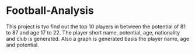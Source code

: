 # Football-Analysis
This project is tyo find out the top 10 players in between the potential of 81 to 87 and age 17 to 22. The player short name, potential, age, nationality and club is generated. Also a graph is generated basis the player name, age and potential.
